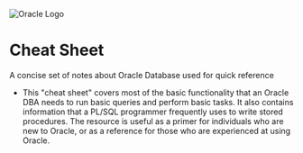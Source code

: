 ![Oracle Logo](https://upload.wikimedia.org/wikipedia/commons/thumb/5/50/Oracle_logo.svg/1200px-Oracle_logo.svg.png)


# Cheat Sheet
A concise set of notes about Oracle Database used for quick reference



* This "cheat sheet" covers most of the basic functionality that an Oracle DBA needs to run basic queries and perform basic tasks. It also contains information that a PL/SQL programmer frequently uses to write stored procedures. The resource is useful as a primer for individuals who are new to Oracle, or as a reference for those who are experienced at using Oracle. 
